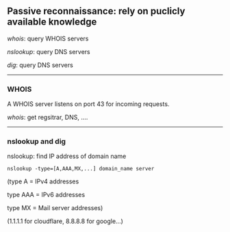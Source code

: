## Passive reconnaissance: rely on puclicly available knowledge

*whois*: query WHOIS servers

*nslookup*: query DNS servers

*dig*: query DNS servers

-----------
### WHOIS

A WHOIS server listens on port 43 for incoming requests.

*whois*: get regsitrar, DNS, ....



-----------
### nslookup and dig

nslookup: find IP address of domain name

    nslookup -type=[A,AAA,MX,...] domain_name server 
  
(type A = IPv4 addresses

type AAA = IPv6 addresses

type MX = Mail server addresses)
    
(1.1.1.1 for cloudflare, 8.8.8.8 for google...)
    
     
